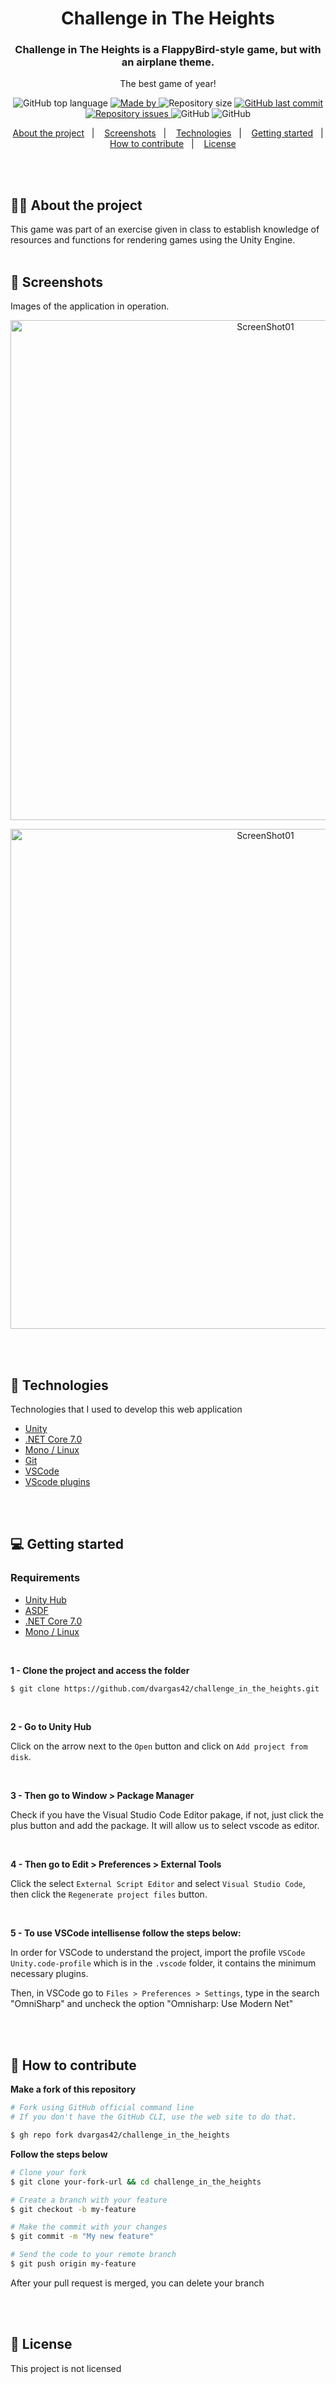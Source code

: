 <h1 align="center">
  Challenge in The Heights
</h1>

<h3 align="center">
  Challenge in The Heights is a FlappyBird-style game, but with an airplane theme.
</h3>

<p align="center">The best game of year!</p>

<p align="center">

  <img alt="GitHub top language" src="https://img.shields.io/github/languages/top/dvargas42/challenge_in_the_heights?color=red">

  <a href="https://www.linkedin.com/in/daniel-santos-040983ab/" target="_blank" rel="noopener noreferrer">
    <img alt="Made by" src="https://img.shields.io/badge/made%20by-Daniel%20Vargas-red">
  </a>

  <img alt="Repository size" src="https://img.shields.io/github/repo-size/dvargas42/challenge_in_the_heights?color=red">

  <a href="https://github.com/dvargas42/challenge_in_the_heights/commits/main">
    <img alt="GitHub last commit" src="https://img.shields.io/github/last-commit/dvargas42/challenge_in_the_heights?color=red">
  </a>

  <a href="https://github.com/dvargas42/challenge_in_the_heights/issues">
    <img alt="Repository issues" src="https://img.shields.io/github/issues/dvargas42/challenge_in_the_heights?color=red">
  </a>

  <img alt="GitHub" src="https://img.shields.io/github/license/dvargas42/challenge_in_the_heights?color=red">

  <img alt="GitHub" src="https://img.shields.io/endpoint?url=https://gist.githubusercontent.com/dvargas42/904bc2cf0f5749e4c3f011940161dedd/raw/challenge_in_the_heights_coverage.json">
</p>

<!-- ![Coverage Badge](https://img.shields.io/endpoint?url=https://gist.githubusercontent.com/dvargas42/904bc2cf0f5749e4c3f011940161dedd/raw/challenge_in_the_heights_coverage.json) -->


<p align="center">
  <a href="#%EF%B8%8F-about-the-project">About the project</a>&nbsp;&nbsp;&nbsp;|&nbsp;&nbsp;&nbsp;
  <a href="#-screnshots">Screenshots</a>&nbsp;&nbsp;&nbsp;|&nbsp;&nbsp;&nbsp;
  <a href="#-technologies">Technologies</a>&nbsp;&nbsp;&nbsp;|&nbsp;&nbsp;&nbsp;
  <a href="#-getting-started">Getting started</a>&nbsp;&nbsp;&nbsp;|&nbsp;&nbsp;&nbsp;
  <a href="#-how-to-contribute">How to contribute</a>&nbsp;&nbsp;&nbsp;|&nbsp;&nbsp;&nbsp;
  <a href="#-license">License</a>
</p>
<br>
<br>

## 💇🏼 About the project

This game was part of an exercise given in class to establish knowledge of resources and
functions for rendering games using the Unity Engine.
<br><br>
## 📸 Screenshots

Images of the application in operation.

<p align="center">
<img alt="ScreenShot01" src="https://res.cloudinary.com/dvargas42/image/upload/v1687143454/challenge_in_the_heights/Screenshot_20230618_235500_ju61gy.png" width="800px">
</p>

<p align="center">
<img alt="ScreenShot01" src="https://res.cloudinary.com/dvargas42/image/upload/v1687143444/challenge_in_the_heights/Screenshot_20230618_235150_qsknew.png" width="800px">
</p>

<br><br>

## 🚀 Technologies

Technologies that I used to develop this web application


- [Unity](https://docs.unity3d.com/hub/manual/InstallHub.html?_ga=2.242326402.181583766.1687025107-843166376.1687025107&_gac=1.22404809.1687144076.Cj0KCQjw1rqkBhCTARIsAAHz7K3-_5__1fitNgb16l1GQFWaCrtDo9PqQa5P01o6K22AUkmUw6jNxWAaAgz5EALw_wcB#install-hub-linux)
- [.NET Core 7.0](https://dotnet.microsoft.com/en-us/download/visual-studio-sdks)
- [Mono / Linux](https://www.mono-project.com/download/stable/#download-lin)
- [Git](https://git-scm.com/)
- [VSCode](https://code.visualstudio.com/download)
- [VScode plugins](/.vscode/VSCode%20Unity.code-profile)

<br><br>

## 💻 Getting started

### Requirements

- [Unity Hub](https://docs.unity3d.com/hub/manual/InstallHub.html?_ga=2.242326402.181583766.1687025107-843166376.1687025107&_gac=1.22404809.1687144076.Cj0KCQjw1rqkBhCTARIsAAHz7K3-_5__1fitNgb16l1GQFWaCrtDo9PqQa5P01o6K22AUkmUw6jNxWAaAgz5EALw_wcB#install-hub-linux)
- [ASDF](https://asdf-vm.com/guide/getting-started.html)
- [.NET Core 7.0](https://dotnet.microsoft.com/en-us/download/visual-studio-sdks)
- [Mono / Linux](https://www.mono-project.com/download/stable/#download-lin)

<br>

**1 - Clone the project and access the folder**

```bash
$ git clone https://github.com/dvargas42/challenge_in_the_heights.git
```
<br>

**2 - Go to Unity Hub**

Click on the arrow next to the ``Open`` button and click on ``Add project from disk``.

<br>

**3 - Then go to Window > Package Manager**

Check if you have the Visual Studio Code Editor pakage, if not, just click the plus button and add the package. It will allow us to select vscode as editor.

<br> 

**4 - Then go to Edit > Preferences > External Tools**

Click the select ``External Script Editor`` and select ``Visual Studio Code``, then click the ``Regenerate project files`` button.

<br>

**5 - To use VSCode intellisense follow the steps below:**

In order for VSCode to understand the project, import the profile ``VSCode Unity.code-profile`` which is in the ``.vscode`` folder, it contains the minimum necessary plugins.

Then, in VSCode go to ``Files > Preferences > Settings``, type in the search "OmniSharp" 
and uncheck the option "Omnisharp: Use Modern Net"

<br><br>

## 🤔 How to contribute

**Make a fork of this repository**

```bash
# Fork using GitHub official command line
# If you don't have the GitHub CLI, use the web site to do that.

$ gh repo fork dvargas42/challenge_in_the_heights

```

**Follow the steps below**

```bash
# Clone your fork
$ git clone your-fork-url && cd challenge_in_the_heights

# Create a branch with your feature
$ git checkout -b my-feature

# Make the commit with your changes
$ git commit -m "My new feature"

# Send the code to your remote branch
$ git push origin my-feature
```

After your pull request is merged, you can delete your branch

<br><br>

## 📝 License

This project is not licensed
